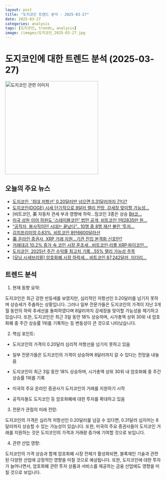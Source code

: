 ```yaml
---
layout: post
title: "도지코인 트렌드 분석 - 2025-03-27"
date: 2025-03-27
categories: analysis
tags: [도지코인, trends, analysis]
image: /images/도지코인_2025-03-27.jpg
---
```


# 도지코인에 대한 트렌드 분석 (2025-03-27)

<img src="https://nan0silver.github.io/doge_trend_monitoring/images/도지코인_2025-03-27.jpg" alt="도지코인 관련 이미지" width="300">

## 오늘의 주요 뉴스

- [도지코인</b>, '최대 저항선' 0.20달러만 넘으면 0.31달러까지 간다?](http://coinreaders.com/152527)
- [도지코인</b>(DOGE) 시세 단기적으로 8달러 랠리 전망, 강세장 맞이할 가능성...](https://www.cbci.co.kr/news/articleView.html?idxno=492946)
- [비트코인</b>, 美 자동차 관세 부과 영향에 하락…밈코인</b> 3종은 상승 [Bit코...](https://www.etoday.co.kr/news/view/2456416)
- [미국 상원 이어 하원도 '스테이블코인</b>' 법안 공개, 비트코인</b> 1억2835만 원...](https://www.businesspost.co.kr/BP?command=article_view&num=388744)
- [“공직자, 봉사직이던 시대는 끝났다”.. 10명 중 8명 재산 불린 ‘투자...](https://www.jibs.co.kr/news/articles/articlesDetail/45718?feed=na)
- [김치프리미엄 0.63%, 비트코인</b> 8만6600달러선](https://www.tokenpost.kr/article-231806)
- [美 온라인 증권사, XRP 거래 지원…기관 진입 본격화 신호탄?](http://coinreaders.com/152506)
- [거래대금 10.2% 증가 속 코인</b> 시장 혼조세…비트코인</b>·리플 XRP·파이코인</b>...](https://www.topstarnews.net/news/articleView.html?idxno=15623803)
- [도지코인</b>, 2025년 주간 수익률 최고치 기록...55% 랠리 가능성 주목](http://coinreaders.com/152500)
- [[모닝 시세브리핑] 암호화폐 시장 하락세… 비트코인</b> 87,242달러, 이더리...](https://www.tokenpost.kr/article-231785)

## 트렌드 분석

1. 현재 동향 요약: 

도지코인은 최근 강한 반등세를 보였지만, 심리적인 저항선인 0.20달러를 넘기지 못하며 상승세가 주춤하는 상황입니다. 그러나 일부 전문가들은 도지코인의 가격이 지난 3개월 동안의 하락 추세선을 돌파하였다며 8달러까지 강세장을 맞이할 가능성을 제기하고 있습니다. 또한, 도지코인은 최근 3일 동안 18% 상승하며, 시가총액 상위 30위 내 암호화폐 중 주간 상승률 1위를 기록하는 등 변동성이 큰 것으로 나타났습니다.



2. 핵심 포인트:

- 도지코인의 가격이 0.20달러 심리적 저항선을 넘기지 못하고 있음

- 일부 전문가들은 도지코인의 가격이 상승하며 8달러까지 갈 수 있다는 전망을 내놓음

- 도지코인이 최근 3일 동안 18% 상승하며, 시가총액 상위 30위 내 암호화폐 중 주간 상승률 1위를 기록

- 미국의 주요 온라인 증권사가 도지코인의 거래를 지원하기 시작

- 공직자들도 도지코인 등 암호화폐에 대한 투자를 확대하고 있음



3. 전문가 관점의 미래 전망: 

도지코인의 가격은 심리적 저항선인 0.20달러를 넘길 수 있다면, 0.31달러 심지어는 8달러까지 상승할 수 있는 가능성이 있습니다. 또한, 미국의 주요 증권사들이 도지코인 거래를 지원하는 것은 도지코인의 가격과 거래량 증가에 기여할 것으로 보입니다. 



4. 관련 산업 영향: 

도지코인의 가격 상승과 함께 암호화폐 시장 전체가 활성화되면, 블록체인 기술과 관련된 다양한 산업에 긍정적인 영향을 미칠 것으로 예상됩니다. 또한, 도지코인에 대한 투자가 늘어나면서, 암호화폐 관련 투자 상품과 서비스를 제공하는 금융 산업에도 영향을 미칠 것으로 보입니다.